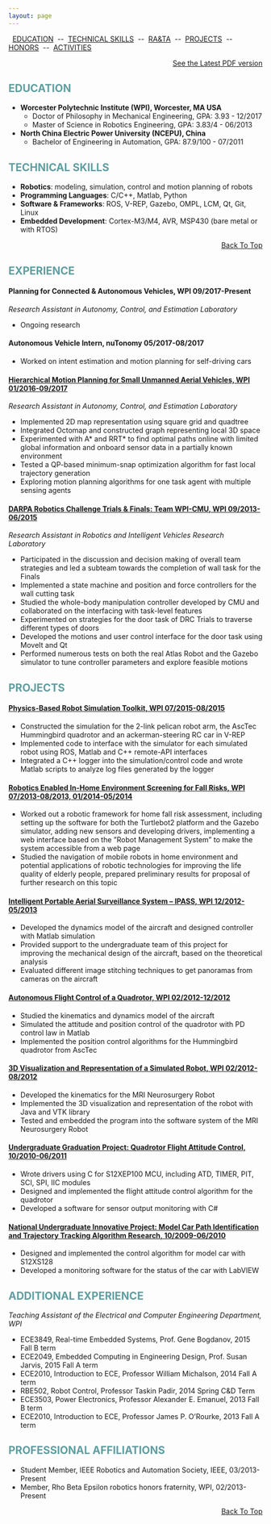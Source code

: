 ```yaml
---
layout: page
---
```


<a name="TOP"></a>

&nbsp; [EDUCATION](#EDUCATION) &nbsp;--&nbsp; [TECHNICAL SKILLS](#SKILLS) &nbsp;--&nbsp; [RA&TA](#RATA) &nbsp;--&nbsp; [PROJECTS](#PROJECTS) &nbsp;--&nbsp;  [HONORS](#HONORS) &nbsp;--&nbsp; [ACTIVITIES](#ACTIVITIES)

<p></p>
<p align="right"><a href="{{ root_url }}/resume/Ruixiang_Du_Resume_Sep2016.pdf">See the Latest PDF version</a></p>

<a name="EDUCATION"></a>

## <span style="color: CadetBlue  ">EDUCATION</span>


* **Worcester Polytechnic Institute (WPI), Worcester, MA USA**
	- Doctor of Philosophy in Mechanical Engineering, GPA: 3.93 - 12/2017
	- Master of Science in Robotics Engineering, GPA: 3.83/4 - 06/2013
* **North China Electric Power University (NCEPU), China**
	- Bachelor of Engineering in Automation, GPA: 87.9/100 - 07/2011

<a name="SKILLS"></a>

## <span style="color: CadetBlue ">TECHNICAL SKILLS</span>

* **Robotics**: modeling, simulation, control and motion planning of robots
* **Programming Languages**: C/C++, Matlab, Python
* **Software & Frameworks**: ROS, V-REP, Gazebo, OMPL, LCM, Qt, Git, Linux
* **Embedded Development**: Cortex-M3/M4, AVR, MSP430 (bare metal or with RTOS)

<p align="right"><a href="#TOP">Back To Top</a></p>

<a name="EXPERIENCE"></a>

## <span style="color: CadetBlue ">EXPERIENCE</span>

#### Planning for Connected & Autonomous Vehicles, WPI 09/2017-Present
*Research Assistant in Autonomy, Control, and Estimation Laboratory*

- Ongoing research

#### Autonomous Vehicle Intern, nuTonomy 05/2017-08/2017

- Worked on intent estimation and motion planning for self-driving cars

#### [Hierarchical Motion Planning for Small Unmanned Aerial Vehicles, WPI 01/2016-09/2017](/projects/uav_planning)
*Research Assistant in Autonomy, Control, and Estimation Laboratory*

- Implemented 2D map representation using square grid and quadtree
- Integrated Octomap and constructed graph representing local 3D space
- Experimented with A* and RRT* to find optimal paths online with limited global information
and onboard sensor data in a partially known environment
- Tested a QP-based minimum-snap optimization algorithm for fast local trajectory generation
- Exploring motion planning algorithms for one task agent with multiple sensing agents

#### [DARPA Robotics Challenge Trials & Finals: Team WPI-CMU, WPI  09/2013-06/2015](/projects/drc)
*Research Assistant in Robotics and Intelligent Vehicles Research Laboratory*

<!--
<img src="/img/projects/drc_drill_robot.JPG" height="80"/>
<img src="/img/projects/drc_drill_hole.JPG" height="80" />
-->
- Participated in the discussion and decision making of overall team strategies and led a subteam towards the completion of wall task for the Finals
- Implemented a state machine and position and force controllers for the wall cutting task
- Studied the whole-body manipulation controller developed by CMU and collaborated on the
interfacing with task-level features
- Experimented on strategies for the door task of DRC Trials to traverse different types of doors
- Developed the motions and user control interface for the door task using MoveIt and Qt
- Performed numerous tests on both the real Atlas Robot and the Gazebo simulator to tune
controller parameters and explore feasible motions

<a name="PROJECTS"></a>

## <span style="color: CadetBlue ">PROJECTS</span>

#### [Physics-Based Robot Simulation Toolkit, WPI 07/2015-08/2015](/projects/robotsim)
<!--
<img src="/img/projects/sim_pelican_arm.jpg" height="80"/>
<img src="/img/projects/sim_quadrotor.jpg" height="80" />
<img src="/img/projects/sim_rc_car.png" height="80"/>
<img src="/img/projects/sim_log.png" height="80"/>
-->
- Constructed the simulation for the 2-link pelican robot arm, the AscTec Hummingbird quadrotor and an ackerman-steering RC car in V-REP
- Implemented code to interface with the simulator for each simulated robot using ROS, Matlab and C++ remote-API interfaces
- Integrated a C++ logger into the simulation/control code and wrote Matlab scripts to analyze log files generated by the logger

#### [Robotics Enabled In-Home Environment Screening for Fall Risks, WPI 07/2013-08/2013, 01/2014-05/2014](/projects/fallrisk)
<!--
<img src="/img/projects/fall_risk_turtle.jpg" height="80"/>
<img src="/img/projects/web_interface.png" height="80"/>
-->
- Worked out a robotic framework for home fall risk assessment, including setting up the software for both the Turtlebot2 platform and the Gazebo simulator, adding new sensors and
developing drivers, implementing a web interface based on the ”Robot Management System”
to make the system accessible from a web page
- Studied the navigation of mobile robots in home environment and potential applications of
robotic technologies for improving the life quality of elderly people, prepared preliminary
results for proposal of further research on this topic


#### [Intelligent Portable Aerial Surveillance System – IPASS, WPI 12/2012-05/2013](/projects/ipass)
<!--
<img src="/img/projects/basic_model_02.jpg" height="80"/>
<img src="/img/projects/Picture1.jpg" height="80"/>
-->
- Developed the dynamics model of the aircraft and designed controller with Matlab simulation
- Provided support to the undergraduate team of this project for improving the mechanical
design of the aircraft, based on the theoretical analysis
- Evaluated different image stitching techniques to get panoramas from cameras on the aircraft

<!-- <p align="right"><a href="#TOP">Back To Top</a></p> -->

#### [Autonomous Flight Control of a Quadrotor, WPI 02/2012-12/2012](/projects/quadrotor)
<!--
<img src="/img/projects/autonomous_quadrotor.png" height="80"/>
<img src="/img/projects/humming_bird.JPG" height="80"/>
-->
- Studied the kinematics and dynamics model of the aircraft
- Simulated the attitude and position control of the quadrotor with PD control law in Matlab
- Implemented the position control algorithms for the Hummingbird quadrotor from AscTec


#### [3D Visualization and Representation of a Simulated Robot, WPI 02/2012-08/2012](/projects/mri_vtk)
<!--
<img src="/img/projects/vtk.png" height="80"/>
<img src="/img/projects/vtk_robot.jpg" height="80"/>
-->
- Developed the kinematics for the MRI Neurosurgery Robot
- Implemented the 3D visualization and representation of the robot with Java and VTK library
- Tested and embedded the program into the software system of the MRI Neurosurgery Robot


#### [Undergraduate Graduation Project: Quadrotor Flight Attitude Control, 10/2010-06/2011](/projects/quadrotor)
<!--
<img src="/img/projects/02_quadrotor.JPG" height="80"/>
<img src="/img/projects/02_Sensor_Monitor.JPG" height="80"/>
-->
- Wrote drivers using C for S12XEP100 MCU, including ATD, TIMER, PIT, SCI, SPI, IIC modules
- Designed and implemented the flight attitude control algorithm for the quadrotor
- Developed a software for sensor output monitoring with C#

#### [National Undergraduate Innovative Project: Model Car Path Identification and Trajectory Tracking Algorithm Research, 10/2009-06/2010](/projects/freescale)
<!--
<img src="/img/projects/01_car_model_01.jpg" height="80"/>
<img src="/img/projects/labview_car.png" height="80"/>
-->
- Designed and implemented the control algorithm for model car with S12XS128
- Developed a monitoring software for the status of the car with LabVIEW

<a name="TA"></a>

## <span style="color: CadetBlue ">ADDITIONAL EXPERIENCE</span>

*Teaching Assistant of the Electrical and Computer Engineering Department, WPI*

- ECE3849, Real-time Embedded Systems, Prof. Gene Bogdanov, 2015 Fall B term
- ECE2049, Embedded Computing in Engineering Design, Prof. Susan Jarvis, 2015 Fall A term
- ECE2010, Introduction to ECE, Professor William Michalson, 2014 Fall A term
- RBE502, Robot Control, Professor Taskin Padir, 2014 Spring C&D Term
- ECE3503, Power Electronics, Professor Alexander E. Emanuel, 2013 Fall B term
- ECE2010, Introduction to ECE, Professor James P. O’Rourke, 2013 Fall A term

<a name="AFFILIATIONS"></a>

## <span style="color: CadetBlue ">PROFESSIONAL AFFILIATIONS</span>

- Student Member, IEEE Robotics and Automation Society, IEEE, 03/2013-Present
- Member, Rho Beta Epsilon robotics honors fraternity, WPI, 02/2013-Present

<p align="right"><a href="#TOP">Back To Top</a></p>
